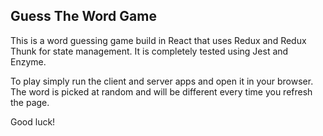 ## Guess The Word Game

This is a word guessing game build in React that uses Redux and Redux Thunk for state management. It is completely tested using Jest and Enzyme.

To play simply run the client and server apps and open it in your browser. The word is picked at random and will be different every time you refresh the page.

Good luck!
